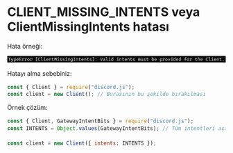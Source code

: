 # CLIENT_MISSING_INTENTS veya ClientMissingIntents hatası

Hata örneği:

![Örnek](./images/missingIntents.jpg)

Hatayı alma sebebiniz:

```js
const { Client } = require("discord.js");
const client = new Client(); // Burasının bu şekilde bırakılması
```

Örnek çözüm:

```js
const { Client, GatewayIntentBits } = require("discord.js");
const INTENTS = Object.values(GatewayIntentBits); // Tüm intentleri açar

const client = new Client({ intents: INTENTS });
```
